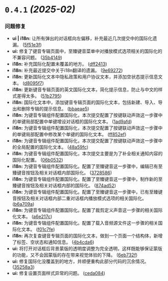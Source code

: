 # `0.4.1` *(2025-02)*

### 问题修复

* **ui | i18n:** 让所有弹出的对话框向左偏移，补充最近几次提交中的国际化遗漏。 ([5f51e3f](https://github.com/LuSrackhall/KeyTone/commit/5f51e3ff66646b58d8b30644b7a802712520dc03))
* **ui:** 修复了键音专辑页面中，至臻键音菜单中对播放模式选项相关的国际化的不兼容问题。 ([35b4149](https://github.com/LuSrackhall/KeyTone/commit/35b414924ab8d433828d704d8a2b53438ff172ef))
* **i18n:** 补充国际化配置未覆盖的地方。 ([dff2413](https://github.com/LuSrackhall/KeyTone/commit/dff2413813acdca907aea923f760bcafd84a96cb))
* **i18n:** 补充最近提交中关于i18n翻译的遗漏。 ([9e69272](https://github.com/LuSrackhall/KeyTone/commit/9e69272dc4defd51edf6f5a4198ea8892eaa82dc))
* **i18n:** 更新国际化文本中隐私政策和用户协议文本，并添加空状态提示信息文本。 ([d8095f7](https://github.com/LuSrackhall/KeyTone/commit/d8095f78edfc43b9cccf9fd1fd4eb5699783f078))
* **i18n:** 更新键音专辑页面的英文国际化文本，简化提示信息，防止与中文的样式差得太多。 ([51b2795](https://github.com/LuSrackhall/KeyTone/commit/51b27955c97b971d4bed4c4c9152eab521601833))
* **i18n:** 国际化文本中，添加键音专辑页面的国际化文本，包括新建、导入、导出和删除专辑的提示信息。 ([bbaeae5](https://github.com/LuSrackhall/KeyTone/commit/bbaeae5ba41736b453a0af9fd9ee1a1f073f3846))
* **i18n:** 为键音专辑组件配置国际化，本次提交配置了按键联动声效这一步骤中的单键局部配置中单键增设对话框的国际化文本。 ([1ad9afd](https://github.com/LuSrackhall/KeyTone/commit/1ad9afd10db850d53db99652ab11cd5719746380))
* **i18n:** 为键音专辑组件配置国际化，本次提交配置了按键联动声效这一步骤中的单键局部配置中修改某个单键的国际化文本。 ([ff852ef](https://github.com/LuSrackhall/KeyTone/commit/ff852ef4c2a2d5ef335041f8b3a59133521be982))
* **i18n:** 为键音专辑组件配置国际化，本次提交配置了按键联动声效这一步骤中的全局配置的国际化文本。 ([48a59fc](https://github.com/LuSrackhall/KeyTone/commit/48a59fcab3f31daeda7ba11b253be502e31ef036))
* **i18n:** 为键音专辑组件配置国际化，本次提交主要是为了补全相关通知内容的国际化配置。 ([06b0532](https://github.com/LuSrackhall/KeyTone/commit/06b05328972ae273defe661886da7d4bc768ac9d))
* **i18n:** 为键音专辑组件配置国际化。配置了至臻键音这一步骤中，编辑已有至臻键音按钮及相关对话框内部国际化。 ([3728586](https://github.com/LuSrackhall/KeyTone/commit/3728586c8d4dffe3f775d9632a7346e971faa34a))
* **i18n:** 为键音专辑组件配置国际化。配置了至臻键音这一步骤中，制作新的至臻键音按钮及相关对话框内部的国际化。 ([874ad52](https://github.com/LuSrackhall/KeyTone/commit/874ad5243de4adbeeebd44c909845915b091850d))
* **i18n:** 为键音专辑组件配置国际化。配置了至臻键音这一步骤中，已有至臻键音按钮及相关对话框内部二重对话框内播放模式选项的相关国际化。 ([b6a709a](https://github.com/LuSrackhall/KeyTone/commit/b6a709a7b269c6a40bf707efbe3cf51e23e5c410))
* **i18n:** 为键音专辑组件配置国际化。配置了裁剪定义声音这一步骤的相关国际化文本。 ([a6e217c](https://github.com/LuSrackhall/KeyTone/commit/a6e217cdfe639d7f310286169adb3ad1e8e6d89c))
* **i18n:** 为键音专辑组件配置国际化。配置了载入音频源文件这一步骤的相关国际化文本。 ([f01c7fe](https://github.com/LuSrackhall/KeyTone/commit/f01c7fecf1dde1f0da39a0dbb10abcb5bfaef549))
* **i18n:** 再次复查键音专辑页面的国际化文本，做到一个页面一个结构体，新增了标签、空状态和通知信息。 ([4b4cda6](https://github.com/LuSrackhall/KeyTone/commit/4b4cda68118c88de4923ad3db8bc81186d75eb95))
* **ui:** 将打开对话框后背景蒙版的透明度调整为完全透明，这样既能够保证蒙版的功能，又不会因蒙版的存在带来视觉体验的下降。 ([6eb732f](https://github.com/LuSrackhall/KeyTone/commit/6eb732f1135740932db43956d1e43071a1ee857d))
* **ui:** 修复国际化没覆盖到的地方，并顺便重构此部分代码的沉余情况。 ([35258a3](https://github.com/LuSrackhall/KeyTone/commit/35258a3fc5fd497d445434bb2c813b83780cf568))
* **ui:** 修复设置页面样式异常的问题。 ([ceda084](https://github.com/LuSrackhall/KeyTone/commit/ceda084d403a3f07e6887a07ca126c22bc1779fa))
